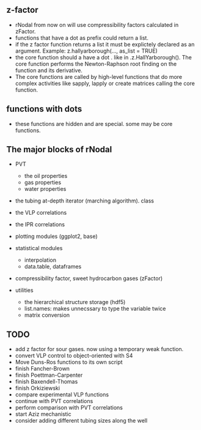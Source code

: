 ## z-factor
* rNodal from now on will use compressibility factors calculated in zFactor.
* functions that have a dot as prefix could return a list.
* if the z factor function returns a list it must be explictely declared as an argument. Example: z.hallyarborough(..., as_list = TRUE)
* the core function should a have a dot . like in .z.HallYarborough(). The core function performs the Newton-Raphson root finding on the function and its derivative.
* The core functions are called by high-level functions that do more complex activities like sapply, lapply or create matrices calling the core function.


## functions with dots
* these functions are hidden and are special. some may be core functions.


## The major blocks of rNodal
* PVT
    * the oil properties
    * gas properties
    * water properties

* the tubing at-depth iterator (marching algorithm). class
* the VLP correlations
* the IPR correlations

* plotting modules (ggplot2, base)
* statistical modules
    * interpolation
    * data.table, dataframes

* compressibility factor, sweet hydrocarbon gases (zFactor)

* utilities
    * the hierarchical structure storage (hdf5)
    * list.names: makes unnecssary to type the variable twice
    * matrix conversion

    

## TODO
* add z factor for sour gases. now using a temporary weak function.
* convert VLP control to object-oriented with S4
* Move Duns-Ros functions to its own script
* finish Fancher-Brown
* finish Poettman-Carpenter
* finish Baxendell-Thomas
* finish Orkiziewski
* compare experimental VLP functions
* continue with PVT correlations
* perform comparison with PVT correlations
* start Aziz mechanistic
* consider adding different tubing sizes along the well

